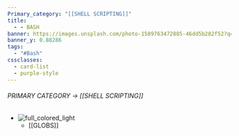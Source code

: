 ```yaml
---
Primary_category: "[[SHELL SCRIPTING]]"
title:
  - - BASH
banner: https://images.unsplash.com/photo-1589763472885-46dd5b282f52?q=80&w=1748&auto=format&fit=crop&ixlib=rb-4.0.3&ixid=M3wxMjA3fDB8MHxwaG90by1wYWdlfHx8fGVufDB8fHx8fA%3D%3D
banner_y: 0.88286
tags:
  - "#Bash"
cssclasses:
  - card-list
  - purple-style
---
```

###### PRIMARY CATEGORY → [[SHELL SCRIPTING]]

- ![full_colored_light](https://github.com/user-attachments/assets/727dec3b-8ee3-455b-9291-c23294b82e83)
	- [[GLOBS]]